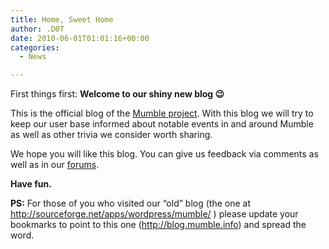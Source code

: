 ```yaml
---
title: Home, Sweet Home
author: .D0T
date: 2010-06-01T01:01:16+00:00
categories:
  - News

---
```

First things first: **Welcome to our shiny new blog 😉**

This is the official blog of the <a href="https://www.mumble.info/" target="_blank">Mumble project</a>. With this blog we will try to keep our user base informed about notable events in and around Mumble as well as other trivia we consider worth sharing.<!--more-->

We hope you will like this blog. You can give us feedback via comments as well as in our <a href="https://forums.mumble.info/" target="_blank">forums</a>.

**Have fun.**

**PS:** For those of you who visited our &#8220;old&#8221; blog (the one at http://sourceforge.net/apps/wordpress/mumble/ ) please update your bookmarks to point to this one (<http://blog.mumble.info>) and spread the word.
